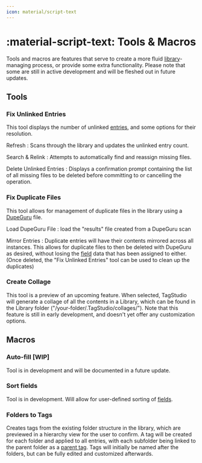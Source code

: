 ```yaml
---
icon: material/script-text
---
```


# :material-script-text: Tools & Macros

Tools and macros are features that serve to create a more fluid [library](../library/index.md)-managing process, or provide some extra functionality. Please note that some are still in active development and will be fleshed out in future updates.

## Tools

### Fix Unlinked Entries

This tool displays the number of unlinked [entries](../library/entry.md), and some options for their resolution.

Refresh
: Scans through the library and updates the unlinked entry count.

Search & Relink
: Attempts to automatically find and reassign missing files.

Delete Unlinked Entries
: Displays a confirmation prompt containing the list of all missing files to be deleted before committing to or cancelling the operation.

### Fix Duplicate Files

This tool allows for management of duplicate files in the library using a [DupeGuru](https://dupeguru.voltaicideas.net/) file.

Load DupeGuru File
: load the "results" file created from a DupeGuru scan

Mirror Entries
: Duplicate entries will have their contents mirrored across all instances. This allows for duplicate files to then be deleted with DupeGuru as desired, without losing the [field](../library/field.md) data that has been assigned to either. (Once deleted, the "Fix Unlinked Entries" tool can be used to clean up the duplicates)

### Create Collage

This tool is a preview of an upcoming feature. When selected, TagStudio will generate a collage of all the contents in a Library, which can be found in the Library folder ("/your-folder/.TagStudio/collages/"). Note that this feature is still in early development, and doesn't yet offer any customization options.

## Macros

### Auto-fill [WIP]

Tool is in development and will be documented in a future update.

### Sort fields

Tool is in development. Will allow for user-defined sorting of [fields](../library/field.md).

### Folders to Tags

Creates tags from the existing folder structure in the library, which are previewed in a hierarchy view for the user to confirm. A tag will be created for each folder and applied to all entries, with each subfolder being linked to the parent folder as a [parent tag](../library/tag.md#parent-tags). Tags will initially be named after the folders, but can be fully edited and customized afterwards.
